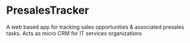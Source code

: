 # PresalesTracker
A web based app for tracking sales opportunities &amp; associated presales tasks. Acts as micro CRM for IT services organizations
